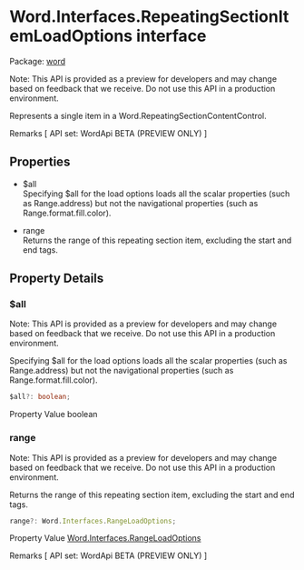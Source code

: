 # Word.Interfaces.RepeatingSectionItemLoadOptions interface

Package: [word](/en-us/javascript/api/word)

Note: This API is provided as a preview for developers and may change based on feedback that we receive. Do not use this API in a production environment.

Represents a single item in a Word.RepeatingSectionContentControl.

Remarks
[ API set: WordApi BETA (PREVIEW ONLY) ]

## Properties

- $all  
  Specifying $all for the load options loads all the scalar properties (such as Range.address) but not the navigational properties (such as Range.format.fill.color).

- range  
  Returns the range of this repeating section item, excluding the start and end tags.

## Property Details

### $all

Note: This API is provided as a preview for developers and may change based on feedback that we receive. Do not use this API in a production environment.

Specifying $all for the load options loads all the scalar properties (such as Range.address) but not the navigational properties (such as Range.format.fill.color).

```typescript
$all?: boolean;
```

Property Value
boolean

### range

Note: This API is provided as a preview for developers and may change based on feedback that we receive. Do not use this API in a production environment.

Returns the range of this repeating section item, excluding the start and end tags.

```typescript
range?: Word.Interfaces.RangeLoadOptions;
```

Property Value
[Word.Interfaces.RangeLoadOptions](/en-us/javascript/api/word/word.interfaces.rangeloadoptions)

Remarks
[ API set: WordApi BETA (PREVIEW ONLY) ]